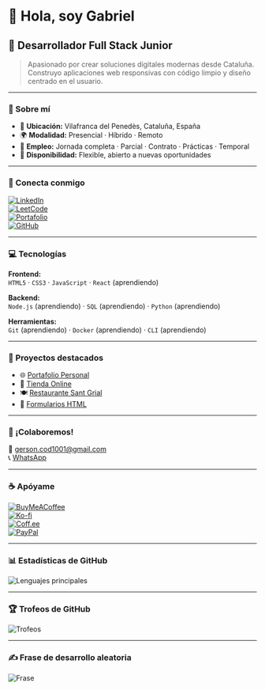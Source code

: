 # 👋 Hola, soy Gabriel

## 🚀 Desarrollador Full Stack Junior

> Apasionado por crear soluciones digitales modernas desde Cataluña.  
> Construyo aplicaciones web responsivas con código limpio y diseño centrado en el usuario.

---

### 🧭 Sobre mí

- 📍 **Ubicación:** Vilafranca del Penedès, Cataluña, España  
- 🌍 **Modalidad:** Presencial · Híbrido · Remoto  
- 💼 **Empleo:** Jornada completa · Parcial · Contrato · Prácticas · Temporal  
- 📅 **Disponibilidad:** Flexible, abierto a nuevas oportunidades  

---

### 🔗 Conecta conmigo

[![LinkedIn](https://img.shields.io/badge/-LinkedIn-0077B5?style=flat-square&logo=linkedin&logoColor=white)](https://linkedin.com/in/gersongz/)  
[![LeetCode](https://img.shields.io/badge/-LeetCode-FFA116?style=flat-square&logo=leetcode&logoColor=black)](https://www.leetcode.com/gabriel-sys-cod/)  
[![Portafolio](https://img.shields.io/badge/-Portafolio-6f42c1?style=flat-square&logo=github&logoColor=white)](https://gabriel-sys-cod.github.io/principal/)  
[![GitHub](https://img.shields.io/badge/-GitHub-181717?style=flat-square&logo=github&logoColor=white)](https://github.com/GABRIEL-SYS-COD)

---

### 💻 Tecnologías

**Frontend:**  
`HTML5` · `CSS3` · `JavaScript` · `React` (aprendiendo)  

**Backend:**  
`Node.js` (aprendiendo) · `SQL` (aprendiendo) · `Python` (aprendiendo)  

**Herramientas:**  
`Git` (aprendiendo) · `Docker` (aprendiendo) · `CLI` (aprendiendo)  

---

### 📂 Proyectos destacados

- 🌐 [Portafolio Personal](https://gabriel-sys-cod.github.io/principal/)  
- 🛒 [Tienda Online](https://gabriel-sys-cod.github.io/tienda/)  
- 🍽️ [Restaurante Sant Grial](https://gabriel-sys-cod.github.io/restaurante/)  
- 📝 [Formularios HTML](https://gabriel-sys-cod.github.io/formularios/)

---

### 💬 ¡Colaboremos!

📧 gerson.cod1001@gmail.com  
📞 [WhatsApp](https://call.whatsapp.com/voice/SRBlpERFfSVjQWI0GmhImB)  

---

### ☕ Apóyame

[![BuyMeACoffee](https://img.shields.io/badge/-BuyMeACoffee-FF813F?style=flat-square&logo=buy-me-a-coffee&logoColor=white)](https://www.buymeacoffee.com/gabrielsyscod)  
[![Ko-fi](https://img.shields.io/badge/-Ko--fi-29abe0?style=flat-square&logo=ko-fi&logoColor=white)](https://ko-fi.com/gabrielsyscod)  
[![Coff.ee](https://img.shields.io/badge/-Coff.ee-000000?style=flat-square&logo=coffee&logoColor=white)](https://coff.ee/gabrielsyscod)  
[![PayPal](https://img.shields.io/badge/-PayPal-00457C?style=flat-square&logo=paypal&logoColor=white)](https://paypal.me/gys026)  

---

### 📊 Estadísticas de GitHub

![Lenguajes principales](https://github-readme-stats.vercel.app/api/top-langs/?username=GABRIEL-SYS-COD&theme=shadow_blue&hide_border=false&include_all_commits=true&count_private=true&layout=compact)

---

### 🏆 Trofeos de GitHub

![Trofeos](https://github-profile-trophy.vercel.app/?username=GABRIEL-SYS-COD&theme=shadow_blue&no-frame=true&no-bg=true&margin-w=4)

---

### ✍️ Frase de desarrollo aleatoria

![Frase](https://quotes-github-readme.)
